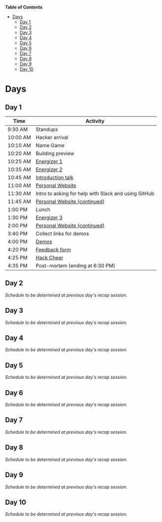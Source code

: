 <!-- markdown-toc start - Don't edit this section. Run M-x markdown-toc-generate-toc again -->
**Table of Contents**

- [Days](#days)
  - [Day 1](#day-1)
  - [Day 2](#day-2)
  - [Day 3](#day-3)
  - [Day 4](#day-4)
  - [Day 5](#day-5)
  - [Day 6](#day-6)
  - [Day 7](#day-7)
  - [Day 8](#day-8)
  - [Day 9](#day-9)
  - [Day 10](#day-10)

<!-- markdown-toc end -->

# Days

## Day 1

| Time     | Activity                                                      |
| -------- | ------------------------------------------------------------- |
| 9:30 AM  | Standups                                                      |
| 10:00 AM | Hacker arrival                                                |
| 10:10 AM | Name Game                                                     |
| 10:20 AM | Building preview                                              |
| 10:25 AM | [Energizer 1](../ACTIVITIES.md#i-love-my-neighbor-who)        |
| 10:35 AM | [Energizer 2](../ACTIVITIES.md#human-pictionary)              |
| 10:45 AM | [Introduction talk](../ACTIVITIES.md#introduction-talk)       |
| 11:00 AM | [Personal Website][personal_website]                          |
| 11:30 AM | Intro to asking for help with Slack and using GitHub          |
| 11:45 AM | [Personal Website (continued)][personal_website]              |
| 1:00 PM  | Lunch                                                         |
| 1:30 PM  | [Energizer 3](../ACTIVITIES.md#evolution-rock-paper-scissors) |
| 2:00 PM  | [Personal Website (continued)][personal_website]              |
| 3:40 PM  | Collect links for demos                                       |
| 4:00 PM  | [Demos](../ACTIVITIES.md#demos)                               |
| 4:20 PM  | [Feedback form](../ACTIVITIES.md#feedback-forms)              |
| 4:25 PM  | [Hack Cheer](../ACTIVITIES.md#hack-cheer)                     |
| 4:35 PM  | Post-mortem (ending at 6:30 PM)                               |

## Day 2

_Schedule to be determined at previous day's recap session._

## Day 3

_Schedule to be determined at previous day's recap session._

## Day 4

_Schedule to be determined at previous day's recap session._

## Day 5

_Schedule to be determined at previous day's recap session._

## Day 6

_Schedule to be determined at previous day's recap session._

## Day 7

_Schedule to be determined at previous day's recap session._

## Day 8

_Schedule to be determined at previous day's recap session._

## Day 9

_Schedule to be determined at previous day's recap session._

## Day 10

_Schedule to be determined at previous day's recap session._

[personal_website]: https://workshops.hackclub.com/personal_website
[that_was_easy]: https://workshops.hackclub.com/that_was_easy
[geometric_pattern]: https://workshops.hackclub.com/geometric_pattern
[dodge]: https://workshops.hackclub.com/dodge
[platformer]: https://workshops.hackclub.com/platformer
[chat]: https://workshops.hackclub.com/chat
[collab_sketch]: https://workshops.hackclub.com/collab_sketch
[free_form_projects]: ../ACTIVITIES.md#free-form-projects
[hackathon]: ../ACTIVITIES.md#hackathons
